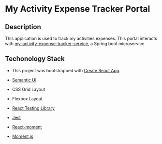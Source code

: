 # My Activity Expense Tracker Portal

## Description

This application is used to track my activities expenses.
This portal interacts with [my-activity-expense-tracker-service](https://github.com/TheRedeemed/my-activity-expense-tracker-service), a Spring boot microservice

## Techonology Stack

- This project was bootstrapped with [Create React App](https://github.com/facebook/create-react-app).

- [Semantic UI](https://github.com/Semantic-Org/Semantic-UI)
- CSS Grid Layout
- Flexbox Layout
- [React Testing Library](https://testing-library.com/docs/react-testing-library/intro/)
- [Jest](https://jestjs.io/)
- [React-moment](https://www.npmjs.com/package/react-moment)
- [Moment.js](https://momentjs.com/)

